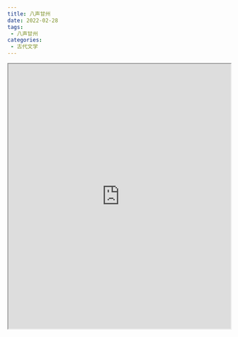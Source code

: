 ```yaml
---
title: 八声甘州
date: 2022-02-28
tags:
 - 八声甘州
categories:
 - 古代文学
---
```




<iframe src="https://study-doc.yourtools.icu/pdf/web/viewer.html?file=https://vkceyugu.cdn.bspapp.com/VKCEYUGU-e9075d72-0451-48df-afe1-d46932ae4554/edd036a9-72fe-4b5c-81de-1bae6e2f9576.pdf" width="100%" height="600px"></iframe>
